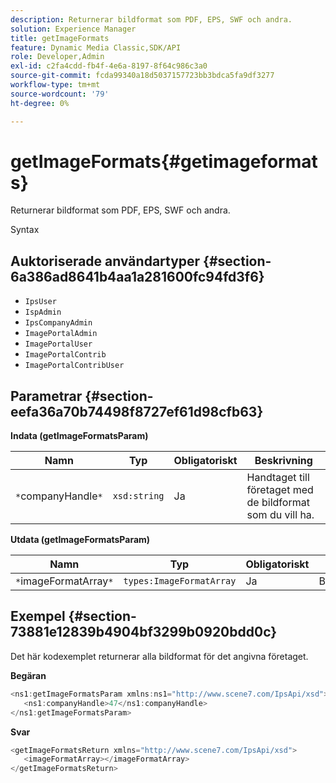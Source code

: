 ```yaml
---
description: Returnerar bildformat som PDF, EPS, SWF och andra.
solution: Experience Manager
title: getImageFormats
feature: Dynamic Media Classic,SDK/API
role: Developer,Admin
exl-id: c2fa4cdd-fb4f-4e6a-8197-8f64c986c3a0
source-git-commit: fcda99340a18d5037157723bb3bdca5fa9df3277
workflow-type: tm+mt
source-wordcount: '79'
ht-degree: 0%

---
```


# getImageFormats{#getimageformats}

Returnerar bildformat som PDF, EPS, SWF och andra.

Syntax

## Auktoriserade användartyper {#section-6a386ad8641b4aa1a281600fc94fd3f6}

* `IpsUser`
* `IspAdmin`
* `IpsCompanyAdmin`
* `ImagePortalAdmin`
* `ImagePortalUser`
* `ImagePortalContrib`
* `ImagePortalContribUser`

## Parametrar {#section-eefa36a70b74498f8727ef61d98cfb63}

**Indata (getImageFormatsParam)**

| Namn | Typ | Obligatoriskt | Beskrivning |
|---|---|---|---|
| `*`companyHandle`*` | `xsd:string` | Ja | Handtaget till företaget med de bildformat som du vill ha. |

**Utdata (getImageFormatsParam)**

| Namn | Typ | Obligatoriskt | Beskrivning |
|---|---|---|---|
| `*`imageFormatArray`*` | `types:ImageFormatArray` | Ja | Bildformatsmatrisen. |

## Exempel {#section-73881e12839b4904bf3299b0920bdd0c}

Det här kodexemplet returnerar alla bildformat för det angivna företaget.

**Begäran**

```java
<ns1:getImageFormatsParam xmlns:ns1="http://www.scene7.com/IpsApi/xsd">
   <ns1:companyHandle>47</ns1:companyHandle>
</ns1:getImageFormatsParam>
```

**Svar**

```java
<getImageFormatsReturn xmlns="http://www.scene7.com/IpsApi/xsd">
   <imageFormatArray></imageFormatArray>
</getImageFormatsReturn>
```
